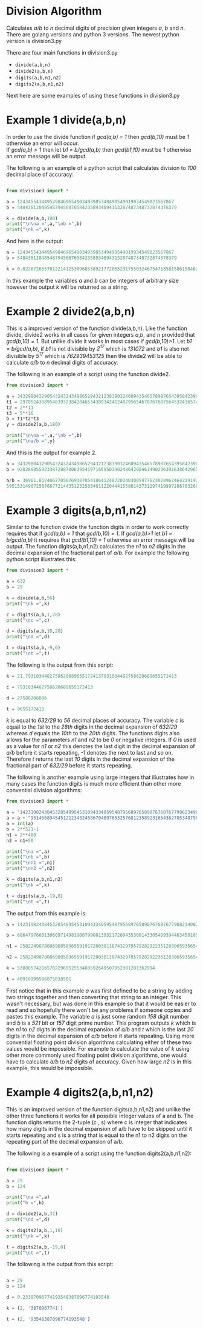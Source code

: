 # Division Algorithm
Calculates *a/b* to *n* decimal digits of precision given integers *a*, *b* and *n*.
There are golang versions and python 3 versions. 
The newest python version is division3.py

There are four main functions in division3.py
* ``` divide(a,b,n) ```
* ``` divide2(a,b,n) ```
* ``` digits(a,b,n1,n2) ```
* ``` digits2(a,b,n1,n2) ```

Next here are some examples of using these functions in division3.py

# Example 1 divide(a,b,n)
In order to use the divide function if *gcd(a,b) = 1* then *gcd(b,10)* must be *1* otherwise an error will occur.  
If *gcd(a,b) > 1* then let *b1 = b/gcd(a,b)* then *gcd(b1,10)* must be *1* otherwise an error message will be output.

The following is an example of a python script that calculates division to *100* decimal place of accuracy:

```python

from division3 import *

a = 1243455434495498469654903493985349490549019934549023567867
b = 54843812848548794568765842358934894313287487348732874378379

k = divide(a,b,100)
print("\n\na =",a,"\nb =",b)
print("\nk =",k)
```

And here is the output:

```python
a = 1243455434495498469654903493985349490549019934549023567867 
b = 54843812848548794568765842358934894313287487348732874378379

k = 0.0226726657012214125309683389217720652317550324675471858158615046233657821289938566786269005119059332
```

In this example the variables *a* and *b* can be integers of arbitrary size however the output *k* will be returned as a string.

# Example 2 divide2(a,b,n)
This is a improved version of the function divide(a,b,n).  Like the function divide, divide2 works in all cases for given integers *a*,*b*, and *n* provided that *gcd(b,10) = 1*. But unlike divide it works in most cases if *gcd(b,10)>1*.  Let *b1 = b/gcd(a,b)*, if *b1* is not divisible by *2<sup>17</sup>* which is *131072* and *b1* is also not divisible by *5<sup>17</sup>* which is *762939453125* then the divide2 will be able to calculate *a/b* to *n* decimal digits of accuracy. 

The following is an example of a script using the function divide2.

```python
from division3 import *

a = 34329804329054324324349865294321238390324609435465789876543958423904539076023134295647
t1 = 2970524338954839323842046534309342412487956546707676875645324365749
t2 = 2**11
t3 = 5**16
b = t1*t2*t3
y = divide2(a,b,180)

print("\n\na =",a,"\nb =",b)
print("\na/b =",y)
```

And this is the output for example 2.

```python
a = 34329804329054324324349865294321238390324609435465789876543958423904539076023134295647 
b = 928288855923387288700639541971669503902486420846149023639163864296562500000000000

a/b = 36981.81240677050769387854186412487202403005977623028962464219192411000956034137055640905286098818
59515314907258766772144351232503401122044415586143731297419997286703268341777442322425678656601652434103
```

# Example 3 digits(a,b,n1,n2)
Similar to the function divide the function digits in order to work correctly requires that if *gcd(a,b) = 1* that *gcd(b,10) = 1*.  If *gcd(a,b)>1* let *b1 = b/gcd(a,b)* it requires that *gcd(b1,10) = 1* otherwise an error message will be output.  The function digits(a,b,n1,n2) calculates the *n1* to *n2* digits in the decimal expansion of the fractional part of *a/b*.  For example the following python script illustrates this:

```python
from division3 import *

a = 632
b = 29

k = divide(a,b,56)
print("\nk =",k)

c = digits(a,b,1,28)
print("\nc =",c)

d = digits(a,b,10,20)
print("\nd =",d)

t = digits(a,b,-9,0)
print("\nt =",t)
```
The following is the output from this script:

```python
k = 21.79310344827586206896551724137931034482758620689655172413

c = 7931034482758620689655172413

d = 27586206896

t = 9655172413
```
*k* is equal to *632/29* to *56* decimal places of accuracy.  The variable *c* is equal to the *1st* to the *28th* digits in the decimal expansion of *632/29* whereas *d* equals the *10th* to the *20th* digits.  The functions digits also allows for the parameters *n1* and *n2* to be *0* or negative integers.  If *0* is used as a value for *n1* or *n2* this denotes the last digit in the decimal expansion of *a/b* before it starts repeating, *-1* denotes the next to last and so on.  Therefore *t* returns the last *10* digits in the decimal expansion of the fractional part of *632/29* before it starts repeating.

The following is another example using large integers that illustrates how in many cases the function digits is much more efficient than other more convential division algorithms:

```python
from division3 import *

a = "142319824384532854895453109433405954879568976589076768767790823490239183527578"
a = a + "95145689454512123432458670489765325768123589231654362785348798142342312568943651"
a = int(a)
b = 2**521-1
n1 = 2**400
n2 = n1+50

print("\na =",a)
print("\nb =",b)
print("\nn1 =",n1)
print("\nn2 =",n2)

k = digits(a,b,n1,n2)
print("\nk =",k)

t = digits(a,b,-19,0)
print("\nt =",t)
```

The output from this example is:

```python
a = 14231982438453285489545310943340595487956897658907676876779082349023918352757895145689454512123432458670489765325768123589231654362785348798142342312568943651

b = 6864797660130609714981900799081393217269435300143305409394463459185543183397656052122559640661454554977296311391480858037121987999716643812574028291115057151

n1 = 2582249878086908589655919172003011874329705792829223512830659356540647622016841194629645353280137831435903171972747493376

n2 = 2582249878086908589655919172003011874329705792829223512830659356540647622016841194629645353280137831435903171972747493426

k = 530885742165702296952553483592649507952301281362994

t = 40916999596875838501
```

First notice that in this example *a* was first defined to be a string by adding two strings together and then converting that string to an integer.  This wasn't necessary, but was done in this example so that it would be easier to read and so hopefully there won't be any problems if someone copies and pastes this example.  The variable *a* is just some random *158* digit number and *b* is a *521* bit or *157* digit prime number.  This program outputs *k* which is the *n1* to *n2* digits in the decimal expansion of *a/b* and *t* which is the last *20* digits in the decimal expansion of *a/b* before it starts repeating.  Using more convential floating point division algorithms calculating either of these two values would be impossible.  For example to calculate the value of *k* using other more commonly used floating point division algorithms, one would have to calculate *a/b* to *n2* digits of accuracy.  Given how large *n2* is in this example, this would be impossible.

# Example 4 digits2(a,b,n1,n2)
This is an improved version of the function digits(a,b,n1,n2) and unlike the other three functions it works for all possible integer values of a and b.  The function digits returns the 2-tuple (c , s) where c is integer that indicates how many digits in the decimal expansion of a/b have to be skipped until it starts repeating and s is a string that is equal to the n1 to n2 digits on the repeating part of the decimal expansion of a/b.

The following is a example of a script using the function digits2(a,b,n1,n2):

```python

from division3 import *

a = 29
b = 124

print("\na =",a)
print("b =",b)

d = divide2(a,b,32)
print("\nd =",d)

k = digits2(a,b,1,10)
print("\nk =",k)

t = digits2(a,b,-19,0)
print("\nt =",t)
```

The following is the output from this script:

```python

a = 29
b = 124

d = 0.23387096774193548387096774193548

k = (2, '3870967741')

t = (2, '93548387096774193548')
```




